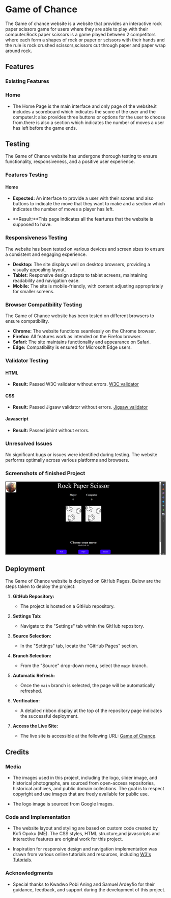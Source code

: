 # Game of Chance

The Game of chance website is a website that provides an interactive rock paper scissors game for users where they are able to play with their computer.Rock paper scissors is a game played between 2 competitors where each form a shapes of rock or paper or scissors with their hands and the rule is rock crushed scissors,scissors cut through paper and paper wrap around rock.



## Features

### Existing Features


### Home

- The Home Page is the main interface and only page of the website.it includes a scoreboard which indicates the score of the user and the computer.It also provides three buttons or options for the user to choose from.there is also a section which indicates the number of moves a user has left before the game ends. 


## Testing

The Game of Chance website has undergone thorough testing to ensure functionality, responsiveness, and a positive user experience.

### Features Testing

#### Home 

- **Expected:** An interface to provide a user with their scores and also buttons to indicate the move that they want to make and a section which indicates the number of moves a player has left.

- **Result:**This page indicates all the feartures that the website is supposed to have.


### Responsiveness Testing

The website has been tested on various devices and screen sizes to ensure a consistent and engaging experience.

- **Desktop:** The site displays well on desktop browsers, providing a visually appealing layout.
- **Tablet:** Responsive design adapts to tablet screens, maintaining readability and navigation ease.
- **Mobile:** The site is mobile-friendly, with content adjusting appropriately for smaller screens.

### Browser Compatibility Testing

The Game of Chance website has been tested on different browsers to ensure compatibility.

- **Chrome:** The website functions seamlessly on the Chrome browser.
- **Firefox:** All features work as intended on the Firefox browser.
- **Safari:** The site maintains functionality and appearance on Safari.
- **Edge:** Compatibility is ensured for Microsoft Edge users.

### Validator Testing

#### HTML

- **Result:** Passed W3C validator without errors.
[W3C validator](https://validator.w3.org/nu/?doc=https%3A%2F%2Fopoku1968.github.io%2FGame-of-Chancep2%2Fl)

#### CSS

- **Result:** Passed Jigsaw validator without errors.
[Jigsaw validator](https://jigsaw.w3.org/css-validator/validator?uri=https%3A%2F%2Fopoku1968.github.io%2FGame-of-Chancep2%2F&profile=css3svg&usermedium=all&warning=1&vextwarning=&lang=en)

#### Javascript

- **Result:** Passed jshint without errors.




### Unresolved Issues

No significant bugs or issues were identified during testing. The website performs optimally across various platforms and browsers.

### Screenshots of finished Project
![alt text](assets/images/Image_1.png)


## Deployment

The Game of Chance website is deployed on GitHub Pages. Below are the steps taken to deploy the project:

1. **GitHub Repository:**
   - The project is hosted on a GitHub repository.

2. **Settings Tab:**
   - Navigate to the "Settings" tab within the GitHub repository.

3. **Source Selection:**
   - In the "Settings" tab, locate the "GitHub Pages" section.

4. **Branch Selection:**
   - From the "Source" drop-down menu, select the `main` branch.

5. **Automatic Refresh:**
   - Once the `main` branch is selected, the page will be automatically refreshed.

6. **Verification:**
   - A detailed ribbon display at the top of the repository page indicates the successful deployment.

7. **Access the Live Site:**
   - The live site is accessible at the following URL: [Game of Chance](https://opoku1968.github.io/Game-of-Chancep2/).




## Credits

### Media

- The images used in this project, including the logo, slider image, and historical photographs, are sourced from open-access repositories, historical archives, and public domain collections. The goal is to respect copyright and use images that are freely available for public use.

- The logo image is sourced from Google Images.



### Code and Implementation

- The website layout and styling are based on custom code created by Kofi Opoku (ME). The CSS styles, HTML structure,and javascripts and interactive features are original work for this project.

- Inspiration for responsive design and navigation implementation was drawn from various online tutorials and resources, including [W3's Tutorials](https://www.w3schools.com/html/html_responsive.asp).


### Acknowledgments

- Special thanks to Kwadwo Pobi Aning and Samuel Ardeyfio for their guidance, feedback, and support during the development of this project.

